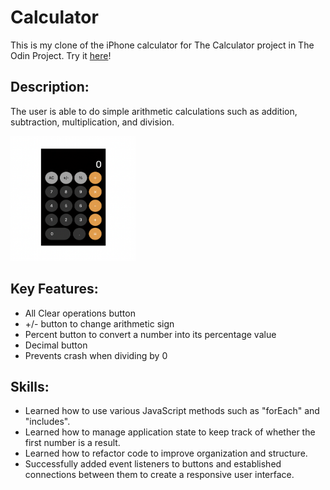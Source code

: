 # Calculator

This is my clone of the iPhone calculator for The Calculator project in The Odin Project. Try it [here](https://giabui.github.io/calculator/)!

## Description:

The user is able to do simple arithmetic calculations such as addition, subtraction, multiplication, and division.

<img src="./calculator.png" alt="calculator image" width="200" height="200">

## Key Features:

* All Clear operations button
* +/- button to change arithmetic sign
* Percent button to convert a number into its percentage value
* Decimal button
* Prevents crash when dividing by 0

## Skills:

* Learned how to use various JavaScript methods such as "forEach" and "includes".
* Learned how to manage application state to keep track of whether the first number is a result.
* Learned how to refactor code to improve organization and structure.
* Successfully added event listeners to buttons and established connections between them to create a responsive user interface.


